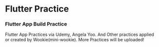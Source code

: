# Flutter Practice
### Flutter App Build Practice
Flutter App Practices via Udemy, Angela Yoo.
And Other practices applied or created by Wookie(mini-wookie).
More Practices will be uploaded!
